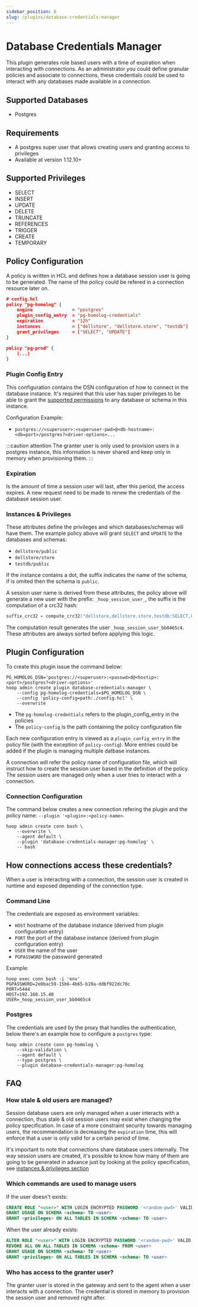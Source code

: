 ```yaml
---
sidebar_position: 6
slug: /plugins/database-credentials-manager
---
```


# Database Credentials Manager

This plugin generates role based users with a time of expiration when interacting with connections. As an administrator you could define granular policies and associate to connections, these credentials could be used to interact with any databases made available in a connection.

## Supported Databases

- Postgres

## Requirements

- A postgres super user that allows creating users and granting access to privileges
- Available at version 1.12.10+

## Supported Privileges

- SELECT
- INSERT
- UPDATE
- DELETE
- TRUNCATE
- REFERENCES
- TRIGGER
- CREATE
- TEMPORARY

## Policy Configuration

A policy is written in HCL and defines how a database session user is going to be generated. The name of the policy could be refered in a connection resource later on.

```json
# config.hcl
policy "pg-homolog" {
    engine               = "postgres"
	plugin_config_entry  = "pg-homolog-credentials"
	expiration           = "12h"
	instances            = ["dellstore", "dellstore.store", "testdb"]
	grant_privileges     = ["SELECT", "UPDATE"]
}

policy "pg-prod" {
    (...)
}
```

### Plugin Config Entry

This configuration contains the DSN configuration of how to connect in the database instance. It's required that this user has super privileges to be able to grant the [supported permissions](db-credentials-manager.md#supported-privileges) to any database or schema in this instance.

Configuration Example:

- `postgres://<superuser>:<superuser-pwd>@<db-hostname>:<db=port>/postgres?<driver-options>...`

:::caution attention
The granter user is only used to provision users in a postgres instance, this information is never shared and keep only in memory when provisioning them.
:::

### Expiration

Is the amount of time a session user will last, after this period, the access expires. A new request need to be made to renew the credentials of the database session user.

### Instances & Privileges

These attributes define the privileges and which databases/schemas will have them. The example policy above will grant `SELECT` and `UPDATE` to the databases and schemas:

- `dellstore/public`
- `dellstore/store`
- `testdb/public`

If the instance contains a dot, the suffix indicates the name of the schema, if is omited then the schema is `public`.

A session user name is derived from these attributes, the policy above will generate a new user with the prefix: `_hoop_session_user_`, the suffix is the computation of a crc32 hash:

```go
suffix_crc32 = compute_crc32("dellstore,dellstore.store,testdb:SELECT,UPDATE")
```

The computation result generates the user `_hoop_session_user_bb0465c4`. These attributes are always sorted before applying this logic.

## Plugin Configuration

To create this plugin issue the command below:

```shell
PG_HOMOLOG_DSN='postgres://<superuser>:<passwd>d@<hostip>:<port>/postgres?<driver-options>'
hoop admin create plugin database-credentials-manager \
	--config pg-homolog-credentials=$PG_HOMOLOG_DSN \
	--config 'policy-config=path:./config.hcl' \
	--overwrite
```

- The `pg-homolog-credentials` refers to the plugin_config_entry in the policies
- The `policy-config` is the path containing the policy configuration file

Each new configuration entry is viewed as a `plugin_config_entry` in the policy file (with the exception of `policy-config`). More entries could be added if the plugin is managing multiple datbase instances.

A connection will refer the policy name of configuration file, which will instruct how to create the session user based in the definition of the policy. The session users are managed only when a user tries to interact with a connection.

### Connection Configuration

The command below creates a new connection refering the plugin and the policy name: `--plugin '<plugin>:<policy-name>`.

```shell
hoop admin create conn bash \
	--overwrite \
	--agent default \
	--plugin 'database-credentials-manager:pg-homolog' \
	-- bash
```

## How connections access these credentials?

When a user is interacting with a connection, the session user is created in runtime and exposed depending of the connection type.

### Command Line

The credentials are exposed as environment variables:

- `HOST` hostname of the database instance (derived from plugin configuration entry)
- `PORT` the port of the database instance (derived from plugin configuration entry)
- `USER` the name of the user
- `PGPASSWORD` the password generated

Example:

```shell
hoop exec conn bash -i 'env'
PGPASSWORD=2e0bac59-15b6-4b65-b19a-ddbf922dc70c
PORT=5444
HOST=192.168.15.48
USER=_hoop_session_user_bb0465c4
```

### Postgres

The credentials are used by the proxy that handles the authentication, below there's an example how to configure a `postgres` type:

```shell
hoop admin create conn pg-homolog \
    --skip-validation \
    --agent default \
    --type postgres \
    --plugin database-credentials-manager:pg-homolog
```

## FAQ

### How stale & old users are managed?

Session database users are only managed when a user interacts with a connection, thus stale & old session users may exist when changing the policy specification.
In case of a more constraint security towards managing users, the recommendation is decreasing the `expiration` time, this will enforce that a user is only valid for a certain period of time.

It's important to note that connections share database users internally. The way session users are created, it's possible to know how many of them are going to be generated in advance just by looking at the policy specification, see [instances & privileges section](./db-credentials-manager.md#instances--privileges)

### Which commands are used to manage users

If the user doesn't exists:

```sql
CREATE ROLE "<user>" WITH LOGIN ENCRYPTED PASSWORD '<random-pwd>' VALID UNTIL '<expiration>'
GRANT USAGE ON SCHEMA <schema> TO <user>
GRANT <privileges> ON ALL TABLES IN SCHEMA <schema> TO <user>
```

When the user already exists:

```sql
ALTER ROLE "<user>" WITH LOGIN ENCRYPTED PASSWORD '<random-pwd>' VALID UNTIL '<expiration>'
REVOKE ALL ON ALL TABLES IN SCHEMA <schema> FROM <user>
GRANT USAGE ON SCHEMA <schema> TO <user>
GRANT <privileges> ON ALL TABLES IN SCHEMA <schema> TO <user>
```

### Who has access to the granter user?

The granter user is stored in the gateway and sent to the agent when a user interacts with a connection. The credential is stored in memory to provision the session user and removed right after.
